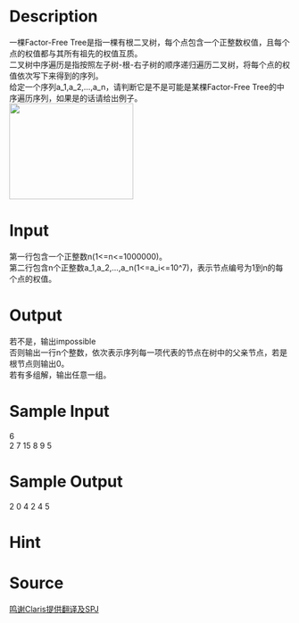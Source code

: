 
# Description

<div class="content"><div>一棵Factor-Free Tree是指一棵有根二叉树，每个点包含一个正整数权值，且每个点的权值都与其所有祖先的权值互质。</div>
<div>二叉树中序遍历是指按照左子树-根-右子树的顺序递归遍历二叉树，将每个点的权值依次写下来得到的序列。</div>
<div></div>
<div>给定一个序列a_1,a_2,...,a_n，请判断它是不是可能是某棵Factor-Free Tree的中序遍历序列，如果是的话请给出例子。</div>
<div><img src="/source/bzoj/5200/img/aHR0cHM6Ly9seWRzeS5jb20vSnVkZ2VPbmxpbmUvdXBsb2FkLzIwMTgwMy8xKDEpLmpwZw==.jpg" width="222" height="172" alt=""/></div>
<div></div>
<p></p></div>

# Input

<div class="content"><div>第一行包含一个正整数n(1&lt;=n&lt;=1000000)。</div>
<div>第二行包含n个正整数a_1,a_2,...,a_n(1&lt;=a_i&lt;=10^7)，表示节点编号为1到n的每个点的权值。</div>
<div></div>
<p></p></div>

# Output

<div class="content"><div>若不是，输出impossible</div>
<div>否则输出一行n个整数，依次表示序列每一项代表的节点在树中的父亲节点，若是根节点则输出0。</div>
<div>若有多组解，输出任意一组。</div>
<div></div>
<p></p></div>

# Sample Input

<div class="content"><span class="sampledata">6<br/>
2 7 15 8 9 5</span></div>

# Sample Output

<div class="content"><span class="sampledata">2 0 4 2 4 5</span></div>

# Hint

<div class="content"><p></p></div>

# Source

<div class="content"><p><a href="problemset.php?search=鸣谢Claris提供翻译及SPJ">鸣谢Claris提供翻译及SPJ</a></p></div>


